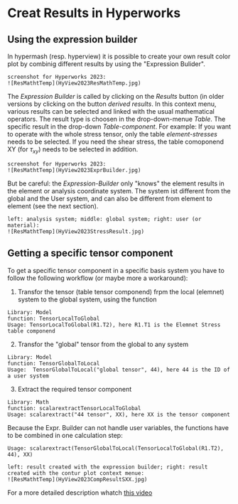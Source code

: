 # Creat Results in Hyperworks

## Using the expression builder  

In hypermash (resp. hyperview) it is possible to create your own result color plot by combinig different results by using the "Expression Bulider".

```{dropdown} The Expression builer and/or specific functinos are onliy availible, if the Result-Math-template "Advanced" is choosen when loading the model.
screenshot for Hyperworks 2023: 
![ResMathtTemp](HyView2023ResMathTemp.jpg)
```

The *Expression Builder* is called by clicking on the *Results* button (in older versions by clicking on the button *derived results*.  In this context menu, various results can be selected and linked with the usual mathematical operators. 
The result type is choosen in the drop-down-menue *Table*. The specific result in the drop-down *Table-component*. For example:
If you want to operate with the whole stress tensor, only the table *element-stresses* needs to be selected. If you need the shear stress, the table comoponend XY (for $\tau_{xy}$) needs to be selected in addition. 

```{dropdown} How to find the Expression builer.
screenshot for Hyperworks 2023: 
![ResMathtTemp](HyView2023ExprBuilder.jpg)
```

But be careful: the *Expression-Builder* only "knows" the element results in the element or analysis coordinate system. The system ist different from the global and the User system, and can also be different from element to element (see the next section).


```{dropdown} "Different types" of  $\;\sigma_x=\sigma_{11}\;$.
left: analysis system; middle: global system; right: user (or material): 
![ResMathtTemp](HyView2023StressResult.jpg)
```

## Getting a specific tensor component

To get a specific tensor component in a specific basis system you have to follow the following workflow (or maybe more a workaround):

1. Transfor the tensor (table tensor componend) frpm the local (elemnet) system to the global system, using the function
```
Library: Model
function: TensorLocalToGlobal
Usage: TensorLocalToGlobal(R1.T2), here R1.T1 is the Elemnet Stress table componend
```
2. Transfor the "global" tensor from the global to any system 
```
Library: Model
function: TensorGlobalToLocal
Usage:  TensorGlobalToLocal("global tensor", 44), here 44 is the ID of a user system
```
3. Extract the required tensor component
```
Library: Math
function: scalarextractTensorLocalToGlobal
Usage: scalarextract("44 tensor", XX), here XX is the tensor component
```
Because the Expr. Builder can not handle user variables, the functions have to be combined in one calculation step:
```
Usage: scalarextract(TensorGlobalToLocal(TensorLocalToGlobal(R1.T2), 44), XX)
```


```{dropdown} Comparison of the results for $\;\sigma_{x}=\sigma_{11}\;$ in the material systsem.
left: result created with the expression builder; right: result created with the contur plot context menue: 
![ResMathtTemp](HyView2023CompResultSXX.jpg)
```



For a more detailed description whatch [this video](https://frankfurt-university.cloud.panopto.eu/Panopto/Pages/Viewer.aspx?id=11ca72c4-83f1-4230-a568-b02000628716)

